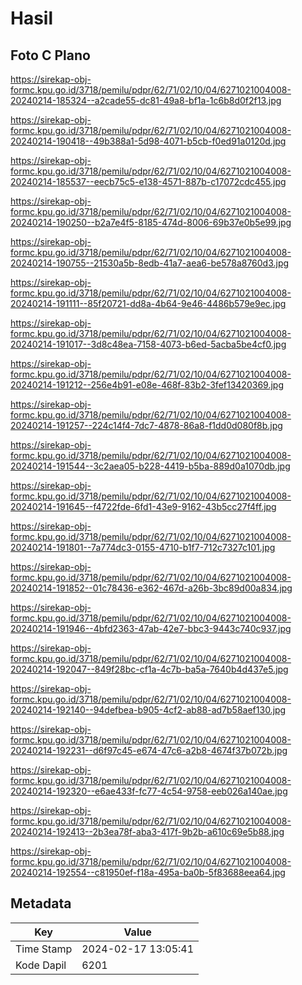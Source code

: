# Hasil

## Foto C Plano

https://sirekap-obj-formc.kpu.go.id/3718/pemilu/pdpr/62/71/02/10/04/6271021004008-20240214-185324--a2cade55-dc81-49a8-bf1a-1c6b8d0f2f13.jpg

https://sirekap-obj-formc.kpu.go.id/3718/pemilu/pdpr/62/71/02/10/04/6271021004008-20240214-190418--49b388a1-5d98-4071-b5cb-f0ed91a0120d.jpg

https://sirekap-obj-formc.kpu.go.id/3718/pemilu/pdpr/62/71/02/10/04/6271021004008-20240214-185537--eecb75c5-e138-4571-887b-c17072cdc455.jpg

https://sirekap-obj-formc.kpu.go.id/3718/pemilu/pdpr/62/71/02/10/04/6271021004008-20240214-190250--b2a7e4f5-8185-474d-8006-69b37e0b5e99.jpg

https://sirekap-obj-formc.kpu.go.id/3718/pemilu/pdpr/62/71/02/10/04/6271021004008-20240214-190755--21530a5b-8edb-41a7-aea6-be578a8760d3.jpg

https://sirekap-obj-formc.kpu.go.id/3718/pemilu/pdpr/62/71/02/10/04/6271021004008-20240214-191111--85f20721-dd8a-4b64-9e46-4486b579e9ec.jpg

https://sirekap-obj-formc.kpu.go.id/3718/pemilu/pdpr/62/71/02/10/04/6271021004008-20240214-191017--3d8c48ea-7158-4073-b6ed-5acba5be4cf0.jpg

https://sirekap-obj-formc.kpu.go.id/3718/pemilu/pdpr/62/71/02/10/04/6271021004008-20240214-191212--256e4b91-e08e-468f-83b2-3fef13420369.jpg

https://sirekap-obj-formc.kpu.go.id/3718/pemilu/pdpr/62/71/02/10/04/6271021004008-20240214-191257--224c14f4-7dc7-4878-86a8-f1dd0d080f8b.jpg

https://sirekap-obj-formc.kpu.go.id/3718/pemilu/pdpr/62/71/02/10/04/6271021004008-20240214-191544--3c2aea05-b228-4419-b5ba-889d0a1070db.jpg

https://sirekap-obj-formc.kpu.go.id/3718/pemilu/pdpr/62/71/02/10/04/6271021004008-20240214-191645--f4722fde-6fd1-43e9-9162-43b5cc27f4ff.jpg

https://sirekap-obj-formc.kpu.go.id/3718/pemilu/pdpr/62/71/02/10/04/6271021004008-20240214-191801--7a774dc3-0155-4710-b1f7-712c7327c101.jpg

https://sirekap-obj-formc.kpu.go.id/3718/pemilu/pdpr/62/71/02/10/04/6271021004008-20240214-191852--01c78436-e362-467d-a26b-3bc89d00a834.jpg

https://sirekap-obj-formc.kpu.go.id/3718/pemilu/pdpr/62/71/02/10/04/6271021004008-20240214-191946--4bfd2363-47ab-42e7-bbc3-9443c740c937.jpg

https://sirekap-obj-formc.kpu.go.id/3718/pemilu/pdpr/62/71/02/10/04/6271021004008-20240214-192047--849f28bc-cf1a-4c7b-ba5a-7640b4d437e5.jpg

https://sirekap-obj-formc.kpu.go.id/3718/pemilu/pdpr/62/71/02/10/04/6271021004008-20240214-192140--94defbea-b905-4cf2-ab88-ad7b58aef130.jpg

https://sirekap-obj-formc.kpu.go.id/3718/pemilu/pdpr/62/71/02/10/04/6271021004008-20240214-192231--d6f97c45-e674-47c6-a2b8-4674f37b072b.jpg

https://sirekap-obj-formc.kpu.go.id/3718/pemilu/pdpr/62/71/02/10/04/6271021004008-20240214-192320--e6ae433f-fc77-4c54-9758-eeb026a140ae.jpg

https://sirekap-obj-formc.kpu.go.id/3718/pemilu/pdpr/62/71/02/10/04/6271021004008-20240214-192413--2b3ea78f-aba3-417f-9b2b-a610c69e5b88.jpg

https://sirekap-obj-formc.kpu.go.id/3718/pemilu/pdpr/62/71/02/10/04/6271021004008-20240214-192554--c81950ef-f18a-495a-ba0b-5f83688eea64.jpg


## Metadata

| Key        | Value               |
| ---------- | ------------------- |
| Time Stamp | 2024-02-17 13:05:41 |
| Kode Dapil | 6201                |



